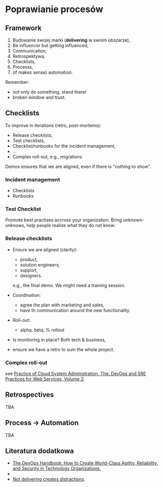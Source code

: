# Poprawianie procesów

## Framework
 
1. Budowanie swojej marki (**delivering** w swoim obszarze),
2. Be influencer but getting influenced,
3. Communication,
4. Retrospektywa,
5. Checklists,
6. Processs,
7. (if makes sense) automation.

Remember:

- not only do something, stand there!
- broken window and trust.

## Checklists

To improve in iterations (retro, post-mortems):

- Release checklists,
- Test checklists,
- Checklist/runbooks for the incident management,
- ...
- Complex roll-out, e.g., migrations

Demos ensures that we are aligned, even if there is "nothing to show".

### Incident management

- Checklists
- Runbooks

### Test Checklist

Promote best practises accross your organization. Bring unknown-unknows, help people realize what they do not know.

### Release checklists

- Ensure we are aligned (clarity):

  - product,
  - solution engineers,
  - support,
  - designers.

  e.g., the final demo. We might need a training session.

- Coordination:

  - agree the plan with marketing and sales,
  - have th communication around the new functionality.

- Roll-out:

  - alpha, beta, % rollout

- Is monitoring in place? Both tech & business,

- ensure we have a retro to sum the whole project.

### Complex roll-out

see [Practice of Cloud System Administration, The: DevOps and SRE Practices for Web Services, Volume 2](https://www.amazon.com/Practice-Cloud-System-Administration-Practices/dp/032194318X).

## Retrospectives

TBA

## Process -&gt; Automation

TBA

## Literatura dodatkowa

- [The DevOps Handbook: How to Create World-Class Agility, Reliability, and Security in Technology Organizations](https://www.amazon.com/DevOps-Handbook-World-Class-Reliability-Organizations/dp/1942788002),
- 
- [Not delivering creates distractions](https://niksilver.com/2022/11/29/not-delivering-creates-distractions/).
